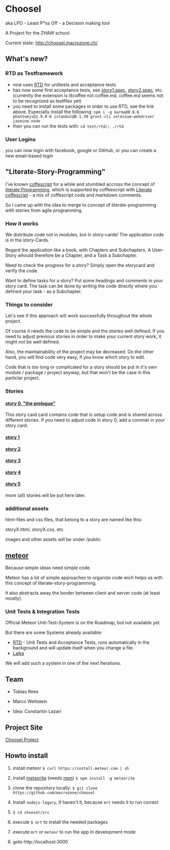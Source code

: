 # Choosel

aka LPO - Least P*ss Off - a Decision making tool

A Project for the ZHAW school.

Current state: http://choosel.macrozone.ch/

## What's new?

### RTD as Testframework
- now uses [RTD](http://xolvio.github.io/rtd/) for unittests and acceptance tests
- has now some first acceptance tests, see [story1.spec](test/acceptance/story1.spec.litcoffee),  [story2.spec](test/acceptance/story2.spec.litcoffee), etc. (currently the extension is litcoffee not coffee.md, coffee.md seems not to be recognized as testfiles yet)
- you need to install some packages in order to use RTD, see the link above. Especially install the following:
`npm i -g karma@0.8.6 phantomjs@1.9.0-6 istanbul@0.1.39 grunt-cli selenium-webdriver jasmine-node`
- then you can run the tests with:
`cd test/rtd/;
./rtd`

### User Logins
you can now login with facebook, google or GitHub, or you can create a new email-based login

## "Literate-Story-Programming"

I've known [coffescript](http://coffeescript.org/) for a while and stumbled accross the concept of
[literate Programming](http://de.wikipedia.org/wiki/Literate_programming), 
which is supported by coffeescript with 
[Literate coffescript](http://coffeescript.org/#literate) - a mix of coffescript code and markdown comments.

So I came up with the idea to merge to concept of literate-programming with stories from agile programming.

### How it works

We distribute code not in modules, but in story-cards! The application code is *in* the story-Cards.

Regard the application like a book, with Chapters and Subchapters. A User-Story whould therefore be a Chapter, 
and a Task a Subchapter.

Need to check the progress for a story? Simply open the storycard and verify the code.

Want to define tasks for a story? Put some headings and comments in your story card. 
The task can be done by writing the code directly where you defined your task - as a Subchapter.

### Things to consider
Let's see if this approach will work successfully throughout the whole project. 

Of course it needs the code to be simple and the stories well defined. 
If you need to adjust previous stories in order to make your current story work, it might not be well defined.

Also, the maintainability of the project may be decreased. On the other hand, you will find
code very easy, if you know which story to edit.

Code that is too long or complicated for a story should be put in it's own module / package / project anyway, 
but that won't be the case in this particlar project.

### Stories
#### [story 0, "the prologue"](src/story0.coffee.md) 
This story card card contains code that is setup code and is shared across different stories. 
If you need to adjust code in story 0, add a commet in your story card.


#### [story 1](src/story1.coffee.md) 

#### [story 2](src/story2.coffee.md) 

#### [story 3](src/story3.coffee.md) 

#### [story 4](src/story4.coffee.md) 

#### [story 5](src/story5.coffee.md) 

more (all) stories will be put here later.


### additional assets
html-files and css files, that belong to a story are named like this:

storyX.html, storyX.css, etc.

images and other assets will be under /public

## [meteor](http://www.meteor.com/)
Because simple ideas need simple code.

Meteor has a lot of simple approaches to organize code wich helps us with this concept of literate-story-programming. 

It also abstracts away the border between client and server code (at least mostly). 

### Unit Tests & Integration Tests

Official Meteor Unit-Test-System is on the Roadmap, but not available yet.

But there are some Systems already available:

- [RTD](http://xolvio.github.io/rtd/) - Unit Tests and Acceptance Tests, 
runs automatically in the background and will update itself when you change a file.
- [Laika](http://arunoda.github.io/laika/)

We will add such a system in one of the next Iterations.

## Team

* Tobias Rees

* Marco Wettstein

* Idea: Constantin Lazari 

## Project Site

[Choosel Project](https://projects.zoho.com/portal/zhawrees/newlogin.do?newlogin=true#dashboard/642855000000015005)


## Howto install

1. install meteor
`$ curl https://install.meteor.com | sh`

2. install [meteorite](http://oortcloud.github.io/meteorite/) (needs [npm](https://npmjs.org/))
`$ npm install -g meteorite`

2. clone the repository locally: 
`$ git clone https://github.com/macrozone/choosel`

3. Install `nodejs-legacy`, if haven't it, because `mrt` needs it to run correct

4. `$ cd choosel/src`

5. execute `$ mrt` to install the needed packages

6. execute `mrt` or `meteor` to run the app in development mode

7. goto http://localhost:3000



